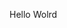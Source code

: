 Hello Wolrd








































































































































































































































































































































































































































































































































































































































































































































































































